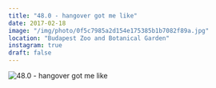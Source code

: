 ```yaml
---
title: "48.0 - hangover got me like"
date: 2017-02-18
image: "/img/photo/0f5c7985a2d154e175385b1b7082f89a.jpg"
location: "Budapest Zoo and Botanical Garden"
instagram: true
draft: false
---
```


![48.0 - hangover got me like](/img/photo/0f5c7985a2d154e175385b1b7082f89a.jpg)
